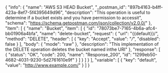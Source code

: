 {
  "info": {
    "name": "AWS S3 HEAD Bucket",
    "_postman_id": "897b4163-b4ff-423a-8ef7-5f4395649d96",
    "description": "This operation is useful to determine if a bucket exists and you have permission to accessit",
    "schema": "https://schema.getpostman.com/json/collection/v2.0.0/"
  },
  "item": [
    {
      "name": "Bucket",
      "item": [
        {
          "id": "78073be7-7165-4b6a-afc4-bb01906a4bfa",
          "name": "delete-bucket",
          "request": {
            "url": "{{default}}/",
            "method": "DELETE",
            "header": [
              {
                "key": "Accept",
                "value": "*/*",
                "disabled": false
              }
            ],
            "body": {
              "mode": "raw"
            },
            "description": "This implementation of the DELETE operation deletes the bucket named inthe URI"
          },
          "response": [
            {
              "status": "OK",
              "code": 200,
              "name": "Response_200",
              "id": "1299eb50-4682-4031-9230-5d2761610e9f"
            }
          ]
        }
      ]
    }
  ],
  "variable": [
    {
      "key": "default",
      "value": "http://www.example.com/"
    }
  ]
}